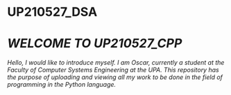 # UP210527_DSA
#  *WELCOME TO UP210527_CPP* 
_Hello, I would like to introduce myself. I am Oscar, currently a student at the Faculty of Computer Systems Engineering at the UPA. This repository has the purpose of uploading and viewing all my work to be done in the field of programming in the Python language._
